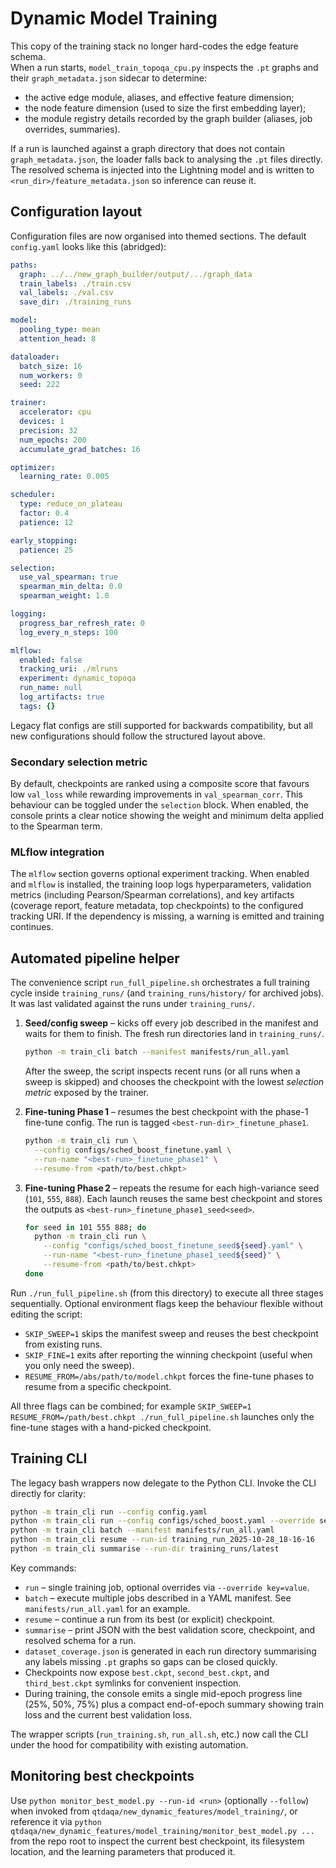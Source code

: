 # Dynamic Model Training

This copy of the training stack no longer hard-codes the edge feature schema.  
When a run starts, `model_train_topoqa_cpu.py` inspects the `.pt` graphs and
their `graph_metadata.json` sidecar to determine:

- the active edge module, aliases, and effective feature dimension;
- the node feature dimension (used to size the first embedding layer);
- the module registry details recorded by the graph builder (aliases, job
  overrides, summaries).

If a run is launched against a graph directory that does not contain
`graph_metadata.json`, the loader falls back to analysing the `.pt` files
directly.  The resolved schema is injected into the Lightning model and is
written to `<run_dir>/feature_metadata.json` so inference can reuse it.

## Configuration layout

Configuration files are now organised into themed sections.  The default
`config.yaml` looks like this (abridged):

```yaml
paths:
  graph: ../../new_graph_builder/output/.../graph_data
  train_labels: ./train.csv
  val_labels: ./val.csv
  save_dir: ./training_runs

model:
  pooling_type: mean
  attention_head: 8

dataloader:
  batch_size: 16
  num_workers: 0
  seed: 222

trainer:
  accelerator: cpu
  devices: 1
  precision: 32
  num_epochs: 200
  accumulate_grad_batches: 16

optimizer:
  learning_rate: 0.005

scheduler:
  type: reduce_on_plateau
  factor: 0.4
  patience: 12

early_stopping:
  patience: 25

selection:
  use_val_spearman: true
  spearman_min_delta: 0.0
  spearman_weight: 1.0

logging:
  progress_bar_refresh_rate: 0
  log_every_n_steps: 100

mlflow:
  enabled: false
  tracking_uri: ./mlruns
  experiment: dynamic_topoqa
  run_name: null
  log_artifacts: true
  tags: {}
```

Legacy flat configs are still supported for backwards compatibility, but all
new configurations should follow the structured layout above.

### Secondary selection metric

By default, checkpoints are ranked using a composite score that favours low
`val_loss` while rewarding improvements in `val_spearman_corr`.  This behaviour
can be toggled under the `selection` block.  When enabled, the console prints a
clear notice showing the weight and minimum delta applied to the Spearman term.

### MLflow integration

The `mlflow` section governs optional experiment tracking.  When enabled and
`mlflow` is installed, the training loop logs hyperparameters, validation
metrics (including Pearson/Spearman correlations), and key artifacts (coverage
report, feature metadata, top checkpoints) to the configured tracking URI. If
the dependency is missing, a warning is emitted and training continues.

## Automated pipeline helper

The convenience script `run_full_pipeline.sh` orchestrates a full training cycle inside
`training_runs/` (and `training_runs/history/` for archived jobs). It was last validated
against the runs under `training_runs/`.

1. **Seed/config sweep** – kicks off every job described in the manifest and waits for
   them to finish. The fresh run directories land in `training_runs/`.

   ```bash
   python -m train_cli batch --manifest manifests/run_all.yaml
   ```

   After the sweep, the script inspects recent runs (or all runs when a sweep is skipped)
   and chooses the checkpoint with the lowest *selection metric* exposed by the trainer.

2. **Fine-tuning Phase 1** – resumes the best checkpoint with the phase-1 fine-tune
   config. The run is tagged `<best-run-dir>_finetune_phase1`.

   ```bash
   python -m train_cli run \
     --config configs/sched_boost_finetune.yaml \
     --run-name "<best-run>_finetune_phase1" \
     --resume-from <path/to/best.chkpt>
   ```

3. **Fine-tuning Phase 2** – repeats the resume for each high-variance seed
   (`101`, `555`, `888`). Each launch reuses the same best checkpoint and stores the
   outputs as `<best-run>_finetune_phase1_seed<seed>`.

   ```bash
   for seed in 101 555 888; do
     python -m train_cli run \
       --config "configs/sched_boost_finetune_seed${seed}.yaml" \
       --run-name "<best-run>_finetune_phase1_seed${seed}" \
       --resume-from <path/to/best.chkpt>
   done
   ```

Run `./run_full_pipeline.sh` (from this directory) to execute all three stages sequentially.
Optional environment flags keep the behaviour flexible without editing the script:

- `SKIP_SWEEP=1` skips the manifest sweep and reuses the best checkpoint from existing runs.
- `SKIP_FINE=1` exits after reporting the winning checkpoint (useful when you only need the sweep).
- `RESUME_FROM=/abs/path/to/model.chkpt` forces the fine-tune phases to resume from a specific checkpoint.

All three flags can be combined; for example `SKIP_SWEEP=1 RESUME_FROM=/path/best.chkpt ./run_full_pipeline.sh`
launches only the fine-tune stages with a hand-picked checkpoint.

## Training CLI

The legacy bash wrappers now delegate to the Python CLI.  Invoke the CLI
directly for clarity:

```bash
python -m train_cli run --config config.yaml
python -m train_cli run --config configs/sched_boost.yaml --override seed=777
python -m train_cli batch --manifest manifests/run_all.yaml
python -m train_cli resume --run-id training_run_2025-10-28_18-16-16
python -m train_cli summarise --run-dir training_runs/latest
```

Key commands:

- `run` – single training job, optional overrides via `--override key=value`.
- `batch` – execute multiple jobs described in a YAML manifest.  See
  `manifests/run_all.yaml` for an example.
- `resume` – continue a run from its best (or explicit) checkpoint.
- `summarise` – print JSON with the best validation score, checkpoint, and
  resolved schema for a run.
- `dataset_coverage.json` is generated in each run directory summarising any
  labels missing `.pt` graphs so gaps can be closed quickly.
- Checkpoints now expose `best.ckpt`, `second_best.ckpt`, and `third_best.ckpt`
  symlinks for convenient inspection.
- During training, the console emits a single mid-epoch progress line (25%,
  50%, 75%) plus a compact end-of-epoch summary showing train loss and the
  current best validation loss.

The wrapper scripts (`run_training.sh`, `run_all.sh`, etc.) now call the CLI
under the hood for compatibility with existing automation.

## Monitoring best checkpoints

Use `python monitor_best_model.py --run-id <run>` (optionally `--follow`) when
invoked from `qtdaqa/new_dynamic_features/model_training/`, or reference it via
`python qtdaqa/new_dynamic_features/model_training/monitor_best_model.py ...`
from the repo root to inspect the current best checkpoint, its filesystem
location, and the learning parameters that produced it.
